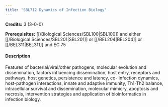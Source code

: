 ```yaml
---
title: "SBL712 Dynamics of Infection Biology"
---
```

**Credits:** 3 (3-0-0)

**Prerequisites:** [[/Biological Sciences/SBL100|SBL100]] and either [[/Biological Sciences/SBL201|SBL201]] or [[/BEL204|BEL204]] or [[/BEL311|BEL311]] and EC 75

#### Description
Features of bacterial/viral/other pathogens, molecular evolution and dissemination, factors influencing dissemination, host entry, receptors and pathways, host genetics, persistence and latency, co- infection dynamics, host-pathogen interactions, innate and adaptive immunity, Th1-Th2 balance, intracellular survival and dissemination, molecular mimicry, apoptosis and necrosis, intervention strategies and application of bioinformatics in infection biology.